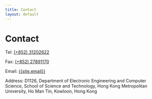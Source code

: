 ```yaml
---
title: Contact
layout: default
---
```


# Contact

<i class="fa fa-phone mr-2"></i>
Tel: <a href="tel:+852-31202622" title="Telephone" target="_blank">(+852) 31202622</a>

<i class="fa fa-fax mr-2"></i>
Fax: <a href="tel:+852-27891170" title="Fax" target="_blank">(+852) 27891170</a>

<i class="fa fa-envelope mr-2"></i>
Email:  <a href="mailto:ylliu@hkmu.edu.hk" title="Email" target="_blank">{{site.email}}</a>

<i class="fa fa-map mr-2"></i>
Address: D1126, Department of Electronic Engineering and Computer Science, School of Science and Technology, Hong Kong Metropolitan University, Ho Man Tin, Kowloon, Hong Kong
